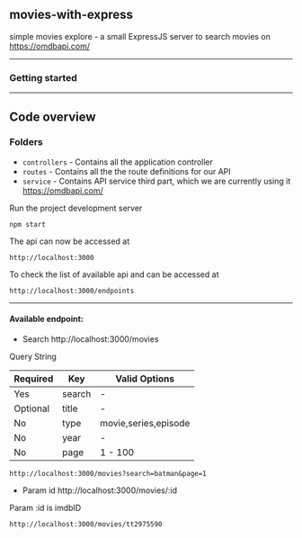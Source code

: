 ## movies-with-express
simple movies explore - a small ExpressJS server to search movies on https://omdbapi.com/

----------

### Getting started

----------

## Code overview

### Folders

- `controllers` - Contains all the application controller
- `routes` - Contains all the the route definitions for our API
- `service` - Contains API service third part, which we are currently using it https://omdbapi.com/

Run the project development server

    npm start

The api can now be accessed at

    http://localhost:3000

To check the list of available api and can be accessed at

    http://localhost:3000/endpoints


----------

#### Available endpoint:
- Search
    http://localhost:3000/movies

Query String

| **Required** 	|       **Key**      |  **Valid Options**   |
|---------------|--------------------|----------------------|
| Yes      	    | search         	 |          -         	|
| Optional      | title         	 |          -         	|
| No      	    | type               | movie,series,episode |
| No     	    | year          	 |          -     	    |
| No     	    | page          	 |        1 - 100    	|

``` http://localhost:3000/movies?search=batman&page=1 ```

- Param id
    http://localhost:3000/movies/:id

Param :id is imdbID 

``` http://localhost:3000/movies/tt2975590 ```